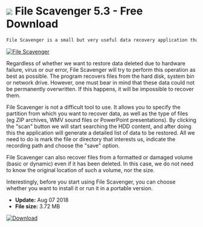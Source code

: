 # ![](https://cdn.softexe.net/static/icon/a/file-scavenger-9929.png) File Scavenger 5.3 - Free Download

```sh
File Scavenger is a small but very useful data recovery application that has been lost in various circumstances. It supports both newer and older versions of the Windows operating system, including even Windows 2000, Windows XP and Windows Server 2003.
```
[![File Scavenger](https://gallery.dpcdn.pl/imgc/Tools/84009/g_-_420x350_1.5_-_x6fa76741-8e0d-4b09-9a59-876ddebc79bb.jpg)](https://softexe.net/win/disks-files/data-recovery/file-scavenger:aaba.html)

Regardless of whether we want to restore data deleted due to hardware failure, virus or our error, File Scavenger will try to perform this operation as best as possible. The program recovers files from the hard disk, system bin or network drive. However, one must bear in mind that these data could not be permanently overwritten. If this happens, it will be impossible to recover them.
 
 File Scavenger is not a difficult tool to use. It allows you to specify the partition from which you want to recover data, as well as the type of files (eg ZIP archives, WMV sound files or PowerPoint presentations). By clicking the "scan" button we will start searching the HDD content, and after doing this the application will generate a detailed list of data to be restored. All we need to do is mark the file or directory that interests us, indicate the recording path and choose the "save" option.
 
 File Scavenger can also recover files from a formatted or damaged volume (basic or dynamic) even if it has been deleted. In this case, we do not need to know the original location of such a volume, nor the size.
 
 Interestingly, before you start using File Scavenger, you can choose whether you want to install it or run it in a portable version.


- **Update:** Aug 07 2018
- **File size:** 3.72 MB

[![Download](https://cdn.softexe.net/static/img/download.png)](https://softexe.net/win/disks-files/data-recovery/file-scavenger:aaba.html)

